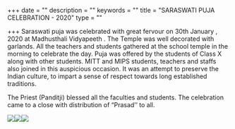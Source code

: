 +++
date = ""
description = ""
keywords = ""
title = "SARASWATI PUJA CELEBRATION - 2020"
type = ""

+++
Saraswati puja was celebrated with great fervour on 30th January , 2020 at Madhusthali Vidyapeeth . The Temple was well decorated with garlands. All the teachers and students gathered at the school temple in the morning to celebrate the day. Puja was offered by the students of Class X along with other students. MITT and MIPS students, teachers and staffs also joined in this auspicious occasion. It was an attempt to preserve the Indian culture, to impart a sense of respect towards long established traditions.

The Priest (Panditji) blessed all the faculties and students. The celebration came to a close with distribution of “Prasad’’ to all.

![](/uploads/2020/02/01/IMG-20200130-WA0015.jpg)![](/uploads/2020/02/01/IMG-20200130-WA0018.jpg)![](/uploads/2020/02/01/IMG-20200130-WA0017.jpg)